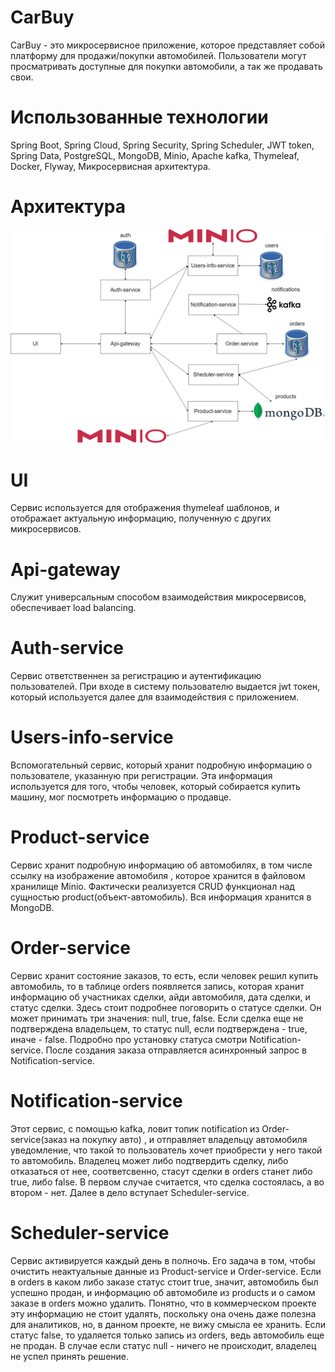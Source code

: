 # CarBuy
CarBuy - это микросервисное приложение, которое представляет собой платформу для продажи/покупки
автомобилей. Пользователи могут просматривать доступные для покупки автомобили, а так же
продавать свои.

# Использованные технологии 
Spring Boot, Spring Cloud, Spring Security, Spring Scheduler, JWT token, Spring Data, PostgreSQL, MongoDB, Minio,
Apache kafka, Thymeleaf, Docker, Flyway, Микросервисная архитектура.

# Архитектура
![Arc_diagram](docs/CarBuy.png)

# UI
Сервис используется для отображения thymeleaf шаблонов, и отображает актуальную информацию,
полученную с других микросервисов.

# Api-gateway
Служит универсальным способом взаимодействия микросервисов, обеспечивает load balancing.

# Auth-service
Сервис ответственнен за регистрацию и аутентификацию пользователей. При входе в систему 
пользователю выдается jwt токен, который используется далее для взаимодействия с приложением.

# Users-info-service
Вспомогательный сервис, который хранит подробную информацию о пользователе, указанную при
регистрации. Эта информация используется для того, чтобы человек, который собирается купить 
машину, мог посмотреть информацию о продавце.

# Product-service
Сервис хранит подробную информацию об автомобилях, в том числе ссылку на изображение автомобиля
, которое хранится в файловом хранилище Minio. Фактически реализуется CRUD функционал над
сущностью product(объект-автомобиль). Вся информация хранится в MongoDB.

# Order-service
Сервис хранит состояние заказов, то есть, если человек решил купить автомобиль, то в таблице
orders появляется запись, которая хранит информацию об участниках сделки, айди автомобиля,
дата сделки, и статус сделки. Здесь стоит подробнее поговорить о статусе сделки. Он может
принимать три значения: null, true, false. Если сделка еще не подтверждена владельцем, то 
статус null, если подтверждена - true, иначе - false. Подробно про установку статуса смотри
Notification-service. После создания заказа отправляется асинхронный запрос в Notification-service.

# Notification-service
Этот сервис, с помощью kafka, ловит топик notification из Order-service(заказ на покупку авто)
, и отправляет владельцу автомобиля уведомление, что такой то пользователь хочет приобрести
у него такой то автомобиль. Владелец может либо подтвердить сделку, либо отказаться от нее,
соответсвенно, стасут сделки в orders станет либо true, либо false. В первом случае считается, что 
сделка состоялась, а во втором - нет. Далее в дело вступает Scheduler-service.

# Scheduler-service
Сервис активируется каждый день в полночь. Его задача в том, чтобы очистить неактуальные данные
из Product-service и Order-service. Если в orders в каком либо заказе статус стоит true,
значит, автомобиль был успешно продан, и информацию об автомобиле из products и о самом заказе
в orders можно удалить. Понятно, что в коммерческом проекте эту информацию не стоит удалять,
поскольку она очень даже полезна для аналитиков, но, в данном проекте, не вижу смысла ее хранить.
Если статус false, то удаляется только запись из orders, ведь автомобиль еще не продан. В случае 
если статус null - ничего не происходит, владелец не успел принять решение.

